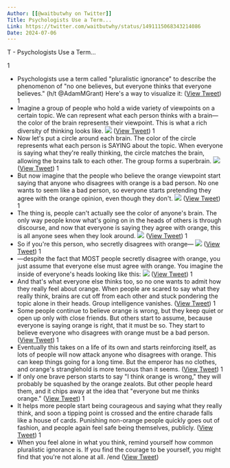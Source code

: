```yaml
---
Author: [[@waitbutwhy on Twitter]]
Title: Psychologists Use a Term...
Link: https://twitter.com/waitbutwhy/status/1491115068343214086
Date: 2024-07-06
---
```

T - Psychologists Use a Term...

1
- Psychologists use a term called "pluralistic ignorance" to describe the phenomenon of "no one believes, but everyone thinks that everyone believes." (h/t @AdamMGrant)
  Here's a way to visualize it: ([View Tweet](https://twitter.com/waitbutwhy/status/1491115068343214086))
1
- Imagine a group of people who hold a wide variety of viewpoints on a certain topic. We can represent what each person thinks with a brain—the color of the brain represents their viewpoint. This is what a rich diversity of thinking looks like. 
  ![](https://pbs.twimg.com/media/FLF1qAkXIAgm3mD.png) ([View Tweet](https://twitter.com/waitbutwhy/status/1491115073632628737))
1
- Now let's put a circle around each brain. The color of the circle represents what each person is SAYING about the topic. When everyone is saying what they're really thinking, the circle matches the brain, allowing the brains talk to each other. The group forms a superbrain. 
  ![](https://pbs.twimg.com/media/FLF2D6kXMAAWs0b.png) ([View Tweet](https://twitter.com/waitbutwhy/status/1491115078103760901))
1
- But now imagine that the people who believe the orange viewpoint start saying that anyone who disagrees with orange is a bad person. No one wants to seem like a bad person, so everyone starts pretending they agree with the orange opinion, even though they don't. 
  ![](https://pbs.twimg.com/media/FLF2j0lXMAgGcOA.png) ([View Tweet](https://twitter.com/waitbutwhy/status/1491115084034494464))
1
- The thing is, people can't actually see the color of anyone's brain. The only way people know what's going on in the heads of others is through discourse, and now that everyone is saying they agree with orange, this is all anyone sees when they look around. 
  ![](https://pbs.twimg.com/media/FLF3TCJWYAEjbx5.png) ([View Tweet](https://twitter.com/waitbutwhy/status/1491115088069423106))
1
- So if you're this person, who secretly disagrees with orange— 
  ![](https://pbs.twimg.com/media/FLF3V1HXEAIWeFS.png) ([View Tweet](https://twitter.com/waitbutwhy/status/1491115092456271874))
1
- —despite the fact that MOST people secretly disagree with orange, you just assume that everyone else must agree with orange. You imagine the inside of everyone's heads looking like this: 
  ![](https://pbs.twimg.com/media/FLF30FTXEAo_fhY.png) ([View Tweet](https://twitter.com/waitbutwhy/status/1491115097041047552))
1
- And that's what everyone else thinks too, so no one wants to admit how they really feel about orange. When people are scared to say what they really think, brains are cut off from each other and stuck pondering the topic alone in their heads. Group intelligence vanishes. ([View Tweet](https://twitter.com/waitbutwhy/status/1491115099146571777))
1
- Some people continue to believe orange is wrong, but they keep quiet or open up only with close friends.
  But others start to assume, because everyone is saying orange is right, that it must be so. They start to believe everyone who disagrees with orange must be a bad person. ([View Tweet](https://twitter.com/waitbutwhy/status/1491115101188882432))
1
- Eventually this takes on a life of its own and starts reinforcing itself, as lots of people will now attack anyone who disagrees with orange. This can keep things going for a long time.
  But the emperor has no clothes, and orange's stranglehold is more tenuous than it seems. ([View Tweet](https://twitter.com/waitbutwhy/status/1491115102946623489))
1
- If only one brave person starts to say "I think orange is wrong," they will probably be squashed by the orange zealots. But other people heard them, and it chips away at the idea that "everyone but me thinks orange." ([View Tweet](https://twitter.com/waitbutwhy/status/1491115104481742849))
1
- It helps more people start being courageous and saying what they really think, and soon a tipping point is crossed and the entire charade falls like a house of cards. Punishing non-orange people quickly goes out of fashion, and people again feel safe being themselves, publicly. ([View Tweet](https://twitter.com/waitbutwhy/status/1491115106050052096))
1
- When you feel alone in what you think, remind yourself how common pluralistic ignorance is. If you find the courage to be yourself, you might find that you're not alone at all.
  /end ([View Tweet](https://twitter.com/waitbutwhy/status/1491115107719720960))
